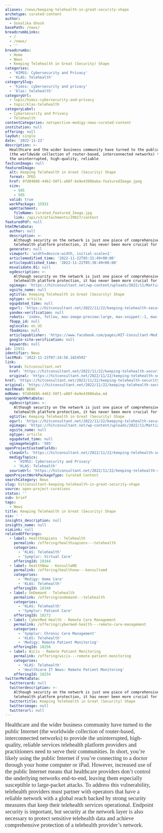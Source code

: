 ```yaml
---
aliases: /news/keeping-telehealth-in-great-security-shape
archetype: curated-content
author:
  - Sonalika Ghosh
basePath: /news/
breadcrumbLinks:
  - /
  - /news/
  - ''
breadcrumbs:
  - Home
  - News
  - Keeping Telehealth in Great (Security) Shape
categories:
  - 'HIMSS: Cybersecurity and Privacy'
  - 'KLAS: Telehealth'
categorySlug:
  - 'himss: cybersecurity and privacy'
  - 'klas: telehealth'
categoryUrl:
  - topic/himss-cybersecurity-and-privacy
  - topic/klas-telehealth
categoryLabel:
  - Cybersecurity and Privacy
  - Telehealth
contentCategories: netspective-medigy-news-curated-content
institution: null
offering: null
layOut: single
date: '2022-11-23'
description: >-
  Healthcare and the wider business community have turned to the public Internet
  (the worldwide collection of router-based, interconnected networks) to provide
  the uninterrupted, high-quality, reliable 
favIconImage: null
featuredImage:
  alt: Keeping Telehealth in Great (Security) Shape
  format: JPEG
  href: 97d04886-4462-50f1-a88f-6e9e43986aba-featuredImage.jpeg
  size:
    - 505
    - 505
  valid: true
  workPackage: 15931
  wpAttachment:
    fileName: Curated_Featured_Image.jpg
    link: /api/v3/attachments/29027/content
featuredPdf: null
htmlMetaData:
  author: null
  description: >-
    Although security on the network is just one piece of comprehensive
    telehealth platform protection, it has never been more crucial for...
  generator: null
  viewport: 'width=device-width, initial-scale=1'
  articlemodified_time: '2022-11-22T05:31:49+00:00'
  articlepublished_time: '2022-11-22T05:30:49+00:00'
  msvalidate.01: null
  ogdescription: >-
    Although security on the network is just one piece of comprehensive
    telehealth platform protection, it has never been more crucial for...
  ogimage: 'https://hitconsultant.net/wp-content/uploads/2022/11/Mattias-Fridstrom.jpg'
  ogsite_name: null
  ogtitle: Keeping Telehealth in Great (Security) Shape
  ogtype: article
  ogupdated_time: null
  ogurl: 'https://hitconsultant.net/2022/11/22/keeping-telehealth-security-shape/'
  yandex-verification: null
  robots: 'index, follow, max-image-preview:large, max-snippet:-1, max-video-preview:-1'
  fbapp_id: null
  oglocale: en_US
  fbadmins: null
  articlepublisher: 'https://www.facebook.com/pages/HIT-Consultant-Media/302199219847409'
  google-site-verification: null
  keywords: null
id: 15931
identifier: News
lastMod: '2022-11-23T07:24:56.182459Z'
link:
  brand: hitconsultant.net
  href: 'https://hitconsultant.net/2022/11/22/keeping-telehealth-security-shape/'
  original: 'https://hitconsultant.net/2022/11/22/keeping-telehealth-security-shape/'
href: 'https://hitconsultant.net/2022/11/22/keeping-telehealth-security-shape/'
original: 'https://hitconsultant.net/2022/11/22/keeping-telehealth-security-shape/'
mastHead: NEWS
mdName: 97d04886-4462-50f1-a88f-6e9e43986aba.md
openGraphMetaData:
  ogdescription: >-
    Although security on the network is just one piece of comprehensive
    telehealth platform protection, it has never been more crucial for...
  ogtitle: Keeping Telehealth in Great (Security) Shape
  ogurl: 'https://hitconsultant.net/2022/11/22/keeping-telehealth-security-shape/'
  ogimage: 'https://hitconsultant.net/wp-content/uploads/2022/11/Mattias-Fridstrom.jpg'
  ogsite_name: null
  ogtype: article
  ogupdated_time: null
  ogimageheight: '505'
openProjectCustomFields:
  cleanUrl: 'https://hitconsultant.net/2022/11/22/keeping-telehealth-security-shape/'
  medigyTopics:
    - 'HIMSS: Cybersecurity and Privacy'
    - 'KLAS: Telehealth'
  sourceUrl: 'https://hitconsultant.net/2022/11/22/keeping-telehealth-security-shape/'
openProjectWorkPackageType: Curated Content
searchCategory: News
slug: hitconsultant-keeping-telehealth-in-great-security-shape
source: open-project-curations
status: ''
sub: brief
tags:
  - News
title: Keeping Telehealth in Great (Security) Shape
via: ' '
insights_description: null
insights_name: null
viaLink: null
relatedOfferings:
  - label: HealthSapiens - Telehealth
    permalink: /offering/healthsapiens---telehealth
    categories:
      - 'KLAS: Telehealth'
      - 'Symplur: Virtual Care'
    offeringId: 18344
  - label: HealthNow - KonsultaMD
    permalink: /offering/healthnow---konsultamd
    categories:
      - 'Medigy: Home Care'
      - 'KLAS: Telehealth'
    offeringId: 18340
  - label: OnDemand - Telehealth
    permalink: /offering/ondemand---telehealth
    categories:
      - 'KLAS: Telehealth'
      - 'Symplur: Patient Care'
    offeringId: 18272
  - label: CyberMed Health - Remote Care Management
    permalink: /offering/cybermed-health---remote-care-management
    categories:
      - 'Symplur: Chronic Care Management'
      - 'KLAS: Telehealth'
      - 'Medigy: Remote Patient Monitoring'
    offeringId: 18256
  - label: WiCis - Remote Patient Monitoring
    permalink: /offering/wicis---remote-patient-monitoring
    categories:
      - 'KLAS: Telehealth'
      - 'Healthcare IT News: Remote Patient Monitoring'
    offeringId: 18254
twitterMetaData:
  twittercard: null
  twitterdescription: >-
    Although security on the network is just one piece of comprehensive
    telehealth platform protection, it has never been more crucial for...
  twittertitle: Keeping Telehealth in Great (Security) Shape
  twitterimage: null
  twitterurl: null
---
```

<p><span style="color: rgb(55, 55, 55); font-family: pt_serifregular; font-size: 18.6667px;">Healthcare and the wider business community have turned to the public Internet (the worldwide collection of router-based, interconnected networks) to provide the uninterrupted, high-quality, reliable services telehealth platform providers and practitioners need to serve their communities. In short, you’re likely using the public Internet if you’re connecting to a doctor through your home computer or iPad. However, increased use of the public Internet means that healthcare providers don’t control the underlying networks end-to-end, leaving them especially susceptible to large-packet attacks. To address this vulnerability, telehealth providers must partner with operators that have a reliable network with a global reach backed by strong security measures that keep their telehealth services operational. Endpoint security is important, but security at the network layer is also necessary to protect sensitive telehealth data and achieve comprehensive protection of a telehealth provider’s network.&nbsp;</span></p>